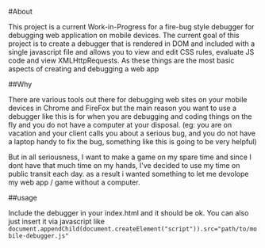 #About

This project is a current Work-in-Progress for a fire-bug style debugger for debugging web application on mobile devices. The current goal of this project is to create a debugger that is rendered in DOM and included with a single javascript file and allows you to view and edit CSS rules, evaluate JS code and view XMLHttpRequests. As these things are the most basic aspects of creating and debugging a web app

##Why

There are various tools out there for debugging web sites on your mobile devices in Chrome and FireFox but the main reason you want to use a debugger like this is for when you are debugging and coding things on the fly and you do not have a computer at your disposal. (eg: you are on vacation and your client calls you about a serious bug, and you do not have a laptop handy to fix the bug, something like this is going to be very helpful)

But in all seriousness, I want to make a game on my spare time and since I dont have that much time on my hands, I've decided to use my time on public transit each day. as a result i wanted something to let me devolope my web app / game without a computer.

##usage

Include the debugger in your index.html and it should be ok. You can also just insert it via javascript like 
```document.appendChild(document.createElement("script")).src="path/to/mobile-debugger.js"```

